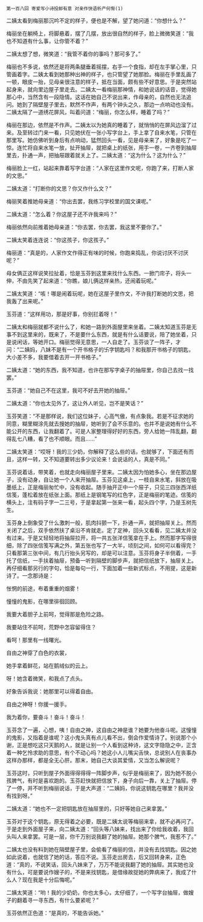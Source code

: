     第一百八回 寄爱写小诗投邮有意 对亲作快语析产何惭(1) 

   二姨太看到梅丽那沉吟不定的样子，便也是不解，望了她问道：“你想什么？”

   梅丽坐在躺椅上，将脚悬着，摆了几摆，放出很自然的样子，脸上微微笑道：“我也不知道有什么事，让你管不着？”

   二姨太想了想，微笑道：“我管不着你的事吗？那可多了。”

   梅丽也不多说，依然还是将两条腿垂着摇摆，右手一个食指，却在左手掌心里，只管画着字。二姨太看到她那种出神的样子，也只管望了她那脸。梅丽在手里乱画了一顿，眼皮一抬，见母亲很注意的样子，抵在当面，颇有些不好意思。于是突然站起身来，就向里边屋子里走去。二姨太一看梅丽那神情，和她说话的话音，觉得她那心中，当然含有一段隐情。这话在她自己不说出来，作母亲的，自然也无法追问。她到了隔壁屋子里去，默然不作声，有两个钟头之久，那边一点响动也没有。二姨太隔了一道绣花屏风，叫着问道：“梅丽，你怎么样，睡着了吗？”

   梅丽在那边，依然是不作声。二姨太以为她真的睡着了，就悄悄的在屏风边溜了过来。及至转过门来一看，只见她伏在一张小写字台上，手上拿了自来水笔，只管在那里写。她仿佛听到身后有点响动，猛然回头一看，见是母亲来了，好象是吃了一惊。连忙将自来水笔一放，扯开抽屉，就把桌上的纸张，用手一卷，一齐卷到抽屉里去，扑通一声，把抽屉跟着就关上了。二姨太道：“这为什么？这为什么？”

   梅丽脸上一红，站起来靠着写字台道：“人家在这里作文呢，你跑了来，打断人家的文思。”

   二姨太道：“打断你的文思？你又作什么文？”

   梅丽笑着推她母亲道：“你出去罢，我练习学校里的国文课呢。”

   二姨太道：“怎么着？你这屋子还不许我来吗？”

   梅丽依然向前推着她母亲道：“你去罢，你去罢，我这里不要你了。”

   二姨太笑着连连说：“你这孩子，你这孩子。”

   梅丽道：“真是的，人家作文作得正有味的时候，你跑来捣乱，你说讨厌不讨厌呢？”

   母女俩正这样说笑拉扯着，恰是玉芬到这里来找什么东西。一掀门帘子，将头一伸，不由先笑了起来道：“你瞧，娘儿俩这样亲热，还闹着玩呢。”

   二姨太笑道：“咳！哪是闹着玩呢，她在这屋子里作文，不许我打断她的文思，把我轰了出来呢。”

   玉芬道：“这样用功，那是好事，你别拦着呀！”

   二姨太和梅丽就都不说什么了，和她一路到外面屋里来坐着。二姨太知道玉芬是无事不到这里来的，既来了，不是要什么东西，就是有什么话要说，陪了她坐着，只是说闲话，等她开口。梅丽觉得无意思，一人自走了。玉芬谈了一阵子，才问：“二姨妈，八妹不是有一个开书格子的卐字钥匙吗？和我那开书格子的钥匙，大小差不多，我要借着去开一开书格子。”

   二姨太道：“她的东西，我不知道，也许在那写字桌子的抽屉里，你自己去找一找罢。”

   玉芬道：“她自己不在这里，我可不好去开她的抽屉。”

   二姨太道：“你也太见外了，这让外人听见，岂不是笑话？”

   玉芬笑道：“不是那样说，我们这位妹子，心高气傲，有点象我。若是不征求她的同意，糊里糊涂先就去搜她的抽屉，她听到了会不乐意的。也并不是说她有什么不能公开的东西，让我翻着了。可是人家整理得好好的东西，旁人给她一阵乱翻，翻得乱七八糟，看了也不顺眼。而且……”

   二姨太笑道：“哎呀！我的三少奶，你解释了这么些的话，也就够了，下面还有而且，这样一转，又不知道要转出多少议论来！会说话的人，真是不同。”

   玉芬说着话，带笑着，也就走向梅丽屋子里来。二姨太因为怕她多心，坐在那边屋子，没有动身，自让她一个人来开抽屉。玉芬见这桌上，一枝自来水笔，斜放在吸墨纸上，正是梅丽匆忙中，没有收起。随手抽开正中一个屉子，只见三四张西洋纸信笺，蓬松着放在纸张上面。那纸上是钢笔写的红色字，正是梅丽的笔迹。信笺的横头上，注有码子字一二三号，于是拿起第一张来一看，起头四个字，乃是玉树先生。

   玉芬身上倒象受了什么激刺一般，肌肉抖颤一下，扑通一声，就把抽屉关上。然而关闭了之后，双手依然扶了桌沿不肯就走。定了定神，回头又看看，见二姨太并没有过来。于是又轻轻地将抽屉拉开，将一共五张洋信笺拿在手上。然而那字写得很细，除了四张信笺写满之外，第五张也写了一大半，顷刻之间，如何可以看得完？只看那第三张中间，有几行抬头另写的，却是可以注意。玉芬将身子半侧着，一手托了信纸，一手扶着抽屉，预备一听到隔壁的脚步声，就把信纸放下，抽屉关上。再仔细看那另行的字句，恰是每句一行，下面加着一些新式标点，不用提，这是新诗了。一念那诗是：

   怅惘的前途，布着重重的烟雾！

   憧憧的鬼影，在哪里徘徊回顾。

   我要大着胆子上前呵，觉得那是危险之路。

   我要站住不前呵，荒野中怎容留得住？

   看呵！那里有一线曙光。

   自由之神穿了白色的衣裳，

   她手拿着鲜花，站在鹅绒似的云上。

   呀！她含着微笑，和我点了点头。

   好象告诉我说：她那里可以得着自由。

   自由之神呀！你援一援手。

   我为着你，要奋斗！奋斗！奋斗！

   玉芬念了一遍，心想，咦！自由之神，这自由之神是谁？她要为他奋斗呢。这憧憧的鬼影，又指着是谁呢？这小鬼头真有点儿看不出，倒会作爱情诗了。别说那个小谢，正是想吃这只天鹅的人，就是让别一个人看到这种诗，这文字隐隐之中，正含着一种乞怜求助的意思，有个不动心吗？她这小人儿嘴尖舌快，总说别人在丧事办这样办那样，都是全无心肝。那末，她自己大谈其爱情，又当怎么解说呢？

   玉芬这时，只听到屋子外面得得得得一阵脚步声，似乎是梅丽来了，因为她不脱小孩脾气，有时是喜欢跑的。玉芬赶快就把信放下，身子向后一靠，关上了抽屉。停了一停，并不听到梅丽说话，于是大声道：“二姨妈，你说这钥匙在哪里？我并没有找到呀。”

   二姨太道：“她也不一定把钥匙放在抽屉里的，只好等她自己来拿罢。”

   玉芬对于这个钥匙，原无得着之必要，既是二姨太说等梅丽来拿，就不必再问了。于是走到外面屋子来，向二姨太道：“回头等八妹来，找出来了你给我收着，我回头叫人来拿罢。可是一层，你千万别说我翻了她的抽屉。她那个脾气，我惹不了。”

   二姨太也没有料到她在隔壁屋子里，会偷看了梅丽的信，并没有去找钥匙。因之她如此说着，也就信了她的话，答应不说。玉芬走出房去，后又回转身来，正色道：“真的，不说笑话，回头八妹来了，万万不能说我翻了她的抽屉。其实她也没有什么，可是要说作嫂子的，不是来找钥匙，是借缘故捉她的弊病来了，我成了什么人？现在我是十分后悔呢。”

   二姨太笑道：“哟！我的少奶奶，你也太多心，太仔细了，一个写字台抽屉，做嫂子的翻着寻一寻东西，有什么要紧呢？”

   玉芬依然正色道：“是真的，不能告诉她。”

